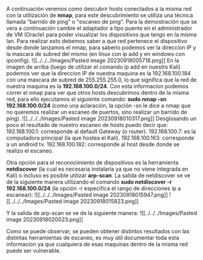 A continuación veremos como descubrir hosts conectados a la misma red con la utilización de **nmap**, para este descubrimiento se utiliza una técnica llamada "barrido de ping" o "escaneo de ping".
Para la demostración que se vera a continuación cambie el adaptador a tipo puente en el administrador de VM (Oracle) para poder visualizar los dispositivos que tengo en la misma lan.
Para realizar esto debemos saber a que red pertenece el dispositivo desde donde lanzamos el nmap, para saberlo podemos ver la direccion IP y la mascara de subred del mismo (en linux con ip add y en windows con ipconfig).
![[../../../Images/Pasted image 20230918005718.png]]
En la imagen de arriba (luego de utilizar el comando ip add en nuestro Kali) podemos ver que la direccion IP de nuestra maquina es la 192.168.100.184 con una mascara de subred de 255.255.255.0, lo que significa que la red de nuestra maquina es la **192.168.100.0/24**.
Con esta informacion podemos correr el nmap para ver que otros hosts descubrimos dentro de la misma red, para ello ejecutamos el siguiente comando: **sudo nmap -sn 192.168.100.0/24** (como una aclaración, la opción -sn le dice a nmap que no queremos realizar un escaneo de puertos, sino realizar un barrido de ping).
![[../../../Images/Pasted image 20230918010317.png]]
Desglosando un poco el resultado de nuestro escaneo de hosts puedo decir que:
192.168.100.1: corresponde al default Gateway (o router).
192.168.100.7: es la computadora principal (la que hostea el Kali).
192.168.100.163: corresponde a un android tv.
192.168.100.182: corresponde al host desde donde se realizo el escaneo.

Otra opción para el reconocimiento de dispositivos es la herramienta **netdiscover** (la cual es necesaria instalarla ya que no viene integrada en Kali) o incluso es posible utilizar **arp-scan**.
La salida de netdiscover se ve de la siguiente manera utilizando el comando **sudo netdiscover -r 192.168.100.0/24** (la opción -r especifica el rango de direcciones ip a escanear):
![[../../../Images/Pasted image 20230918015947.png]]
![[../../../Images/Pasted image 20230918015823.png]]

Y la salida de arp-scan se ve de la siguiente manera:
![[../../../Images/Pasted image 20230918020023.png]]

Como se puede observar, se pueden obtener distintos resultados con las distintas herramientas de escaneo, es muy útil documentar toda esta informacion ya que cualquiera de esas maquinas dentro de la misma red puede ser vulnerable.